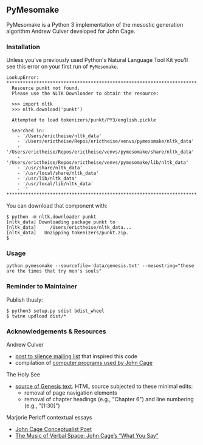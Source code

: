 ## PyMesomake

PyMesomake is a Python 3 implementation of the mesostic generation algorithm Andrew Culver developed for John Cage.


### Installation

Unless you've previously used Python's Natural Language Tool Kit you'll see this error on your first run of `PyMesomake`.

```
LookupError: 
**********************************************************************
  Resource punkt not found.
  Please use the NLTK Downloader to obtain the resource:

  >>> import nltk
  >>> nltk.download('punkt')
  
  Attempted to load tokenizers/punkt/PY3/english.pickle

  Searched in:
    - '/Users/erictheise/nltk_data'
    - '/Users/erictheise/Repos/erictheise/venvs/pymesomake/nltk_data'
    - '/Users/erictheise/Repos/erictheise/venvs/pymesomake/share/nltk_data'
    - '/Users/erictheise/Repos/erictheise/venvs/pymesomake/lib/nltk_data'
    - '/usr/share/nltk_data'
    - '/usr/local/share/nltk_data'
    - '/usr/lib/nltk_data'
    - '/usr/local/lib/nltk_data'
    - ''
**********************************************************************
```
You can download that component with:
```
$ python -m nltk.downloader punkt
[nltk_data] Downloading package punkt to
[nltk_data]     /Users/erictheise/nltk_data...
[nltk_data]   Unzipping tokenizers/punkt.zip.
$
```
### Usage

```
python pymesomake --sourcefile='data/genesis.txt' --mesostring="these are the times that try men's souls"
```


### Reminder to Maintainer

Publish thusly:

```
$ python3 setup.py sdist bdist_wheel
$ twine updload dist/*
```

### Acknowledgements & Resources

Andrew Culver

* [post to silence mailing list](https://lists.virginia.edu/sympa/arc/silence/2019-01/msg00013.html) that inspired this code
* compilation of [computer programs used by John Cage](http://www.anarchicharmony.org/People/Culver/CagePrograms.html)
  
The Holy See

* [source of Genesis text](http://www.vatican.va/archive/bible/genesis/documents/bible_genesis_en.html). HTML source subjected to these minimal edits:
    * removal of page navigation elements
    * removal of chapter headings (e.g., "Chapter 6") and line numbering (e.g., "[1:30]")
    
    
Marjorie Perloff contextual essays

* [John Cage Conceptualist Poet](http://thebatterseareview.com/critical-prose/116-john-cage-conceptualist-poet)
* [The Music of Verbal Space: John Cage’s “What You Say”](http://marjorieperloff.com/essays/cage-verbal-space/)

